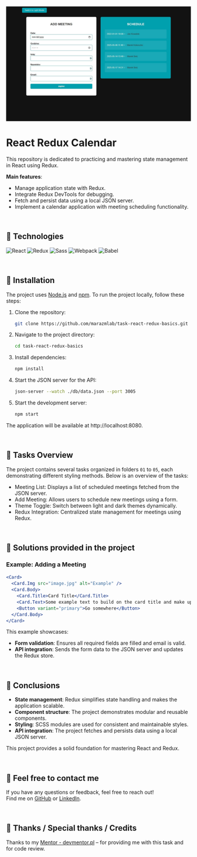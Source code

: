 ![React Redux Calendar](./assets/img/Screenshot.jpg)

# React Redux Calendar

This repository is dedicated to practicing and mastering state management in React using Redux.

**Main features**:
- Manage application state with Redux.
- Integrate Redux DevTools for debugging.
- Fetch and persist data using a local JSON server.
- Implement a calendar application with meeting scheduling functionality.

&nbsp;

## 🔶 Technologies

![React](https://img.shields.io/badge/react-%2361DAFB.svg?style=for-the-badge&logo=react&logoColor=black)
![Redux](https://img.shields.io/badge/redux-%23764ABC.svg?style=for-the-badge&logo=redux&logoColor=white)
![Sass](https://img.shields.io/badge/sass-%23CC6699.svg?style=for-the-badge&logo=sass&logoColor=white)
![Webpack](https://img.shields.io/badge/webpack-%238DD6F9.svg?style=for-the-badge&logo=webpack&logoColor=black)
![Babel](https://img.shields.io/badge/babel-%23F9DC3E.svg?style=for-the-badge&logo=babel&logoColor=black)

&nbsp;

## 🔶 Installation

The project uses [Node.js](https://nodejs.org/en/) and [npm](https://www.npmjs.com/). To run the project locally, follow these steps:

1. Clone the repository:
   ```bash
   git clone https://github.com/marazmlab/task-react-redux-basics.git

2. Navigate to the project directory:
   ```bash
   cd task-react-redux-basics
   ```

3. Install dependencies:
   ```bash
   npm install
   ```

4. Start the JSON server for the API:
   ```bash
   json-server --watch ./db/data.json --port 3005
   ```

5. Start the development server:
   ```bash
   npm start
   ```

The application will be available at http://localhost:8080.

&nbsp;

## 🔶 Tasks Overview

The project contains several tasks organized in folders `01` to `05`, each demonstrating different styling methods. Below is an overview of the tasks:

- Meeting List: Displays a list of scheduled meetings fetched from the JSON server.
- Add Meeting: Allows users to schedule new meetings using a form.
- Theme Toggle: Switch between light and dark themes dynamically.
- Redux Integration: Centralized state management for meetings using Redux.


&nbsp;

## 🔶 Solutions provided in the project

### Example: Adding a Meeting

```jsx
<Card>
  <Card.Img src="image.jpg" alt="Example" />
  <Card.Body>
    <Card.Title>Card Title</Card.Title>
    <Card.Text>Some example text to build on the card title and make up the bulk of the card's content.</Card.Text>
    <Button variant="primary">Go somewhere</Button>
  </Card.Body>
</Card>
```
This example showcases:
- **Form validation**: Ensures all required fields are filled and email is valid.
- **API integration**: Sends the form data to the JSON server and updates the Redux store.


&nbsp;

## 🔶 Conclusions

- **State management**: Redux simplifies state handling and makes the application scalable.
- **Component structure**: The project demonstrates modular and reusable components.
- **Styling**: SCSS modules are used for consistent and maintainable styles. 
- **API integration**: The project fetches and persists data using a local JSON server.

This project provides a solid foundation for mastering React and Redux.

&nbsp;

## 🔶 Feel free to contact me

If you have any questions or feedback, feel free to reach out!  
Find me on [GitHub](https://github.com/marazmlab) or [LinkedIn](https://www.linkedin.com/in/belz/).

&nbsp;

## 🔶 Thanks / Special thanks / Credits

Thanks to my [Mentor - devmentor.pl](https://devmentor.pl/) – for providing me with this task and for code review.
